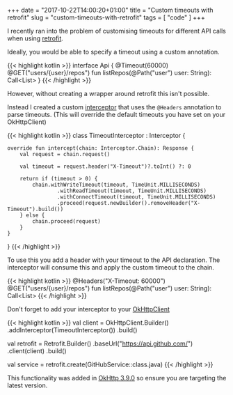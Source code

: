 +++
date = "2017-10-22T14:00:20+01:00"
title = "Custom timeouts with retrofit"
slug = "custom-timeouts-with-retrofit"
tags = [ "code" ]
+++


I recently ran into the problem of customising timeouts for different API calls when using [retrofit](http://square.github.io/retrofit/). 
<!--more-->

Ideally, you would be able to specify a timeout using a custom annotation.

{{< highlight kotlin >}}
interface Api {
    @Timeout(60000)
    @GET("users/{user}/repos")
    fun listRepos(@Path("user") user: String): Call<List<Repo>>
}
{{< /highlight >}}

However, without creating a wrapper around retrofit this isn't possible.

Instead I created a custom [interceptor](https://square.github.io/okhttp/3.x/okhttp/okhttp3/Interceptor.html) that uses the `@Headers` annotation to parse timeouts. (This will override the default timeouts you have set on your OkHttpClient)

{{< highlight kotlin >}}
class TimeoutInterceptor : Interceptor {

    override fun intercept(chain: Interceptor.Chain): Response {
        val request = chain.request()

        val timeout = request.header("X-Timeout")?.toInt() ?: 0

        return if (timeout > 0) {
            chain.withWriteTimeout(timeout, TimeUnit.MILLISECONDS)
                    .withReadTimeout(timeout, TimeUnit.MILLISECONDS)
                    .withConnectTimeout(timeout, TimeUnit.MILLISECONDS)
                    .proceed(request.newBuilder().removeHeader("X-Timeout").build())
        } else {
            chain.proceed(request)
        }
    }
}
{{< /highlight >}}

To use this you add a header with your timeout to the API declaration. The interceptor will consume this and apply the custom timeout to the chain.

{{< highlight kotlin >}}
@Headers("X-Timeout: 60000")
@GET("users/{user}/repos")
fun listRepos(@Path("user") user: String): Call<List<Repo>>
{{< /highlight >}}

Don't forget to add your interceptor to your [OkHttpClient](https://square.github.io/okhttp/3.x/okhttp/okhttp3/OkHttpClient.html)

{{< highlight kotlin >}}
val client = OkHttpClient.Builder()
        .addInterceptor(TimeoutInterceptor())
        .build()

val retrofit = Retrofit.Builder()
        .baseUrl("https://api.github.com/")
        .client(client)
        .build()

val service = retrofit.create(GitHubService::class.java)
{{< /highlight >}}

This functionality was added in [OkHttp 3.9.0](https://github.com/square/okhttp/releases/tag/parent-3.9.0) so ensure you are targeting the latest version.
